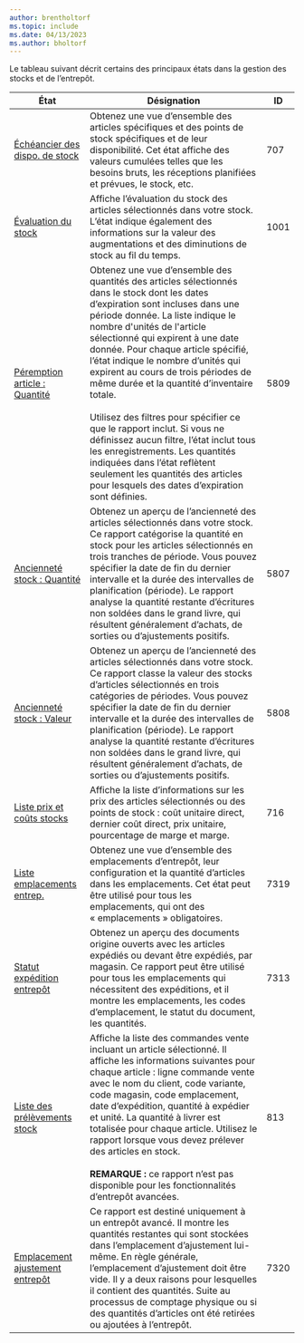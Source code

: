 ```yaml
---
author: brentholtorf
ms.topic: include
ms.date: 04/13/2023
ms.author: bholtorf
---
```


Le tableau suivant décrit certains des principaux états dans la gestion des stocks et de l’entrepôt.

| État | Désignation | ID | 
|---------|---------|---------|
|[Échéancier des dispo. de stock](https://businesscentral.dynamics.com?report=707)|Obtenez une vue d’ensemble des articles spécifiques et des points de stock spécifiques et de leur disponibilité. Cet état affiche des valeurs cumulées telles que les besoins bruts, les réceptions planifiées et prévues, le stock, etc. |707|
|[Évaluation du stock](https://businesscentral.dynamics.com?report=1001)|Affiche l’évaluation du stock des articles sélectionnés dans votre stock. L’état indique également des informations sur la valeur des augmentations et des diminutions de stock au fil du temps.|1001|
|[Péremption article : Quantité](https://businesscentral.dynamics.com?report=5809)|Obtenez une vue d’ensemble des quantités des articles sélectionnés dans le stock dont les dates d’expiration sont incluses dans une période donnée. La liste indique le nombre d'unités de l'article sélectionné qui expirent à une date donnée. Pour chaque article spécifié, l’état indique le nombre d’unités qui expirent au cours de trois périodes de même durée et la quantité d’inventaire totale.<br><br>Utilisez des filtres pour spécifier ce que le rapport inclut. Si vous ne définissez aucun filtre, l’état inclut tous les enregistrements. Les quantités indiquées dans l’état reflètent seulement les quantités des articles pour lesquels des dates d’expiration sont définies.|5809|
|[Ancienneté stock : Quantité](https://businesscentral.dynamics.com?report=5807)|Obtenez un aperçu de l’ancienneté des articles sélectionnés dans votre stock. Ce rapport catégorise la quantité en stock pour les articles sélectionnés en trois tranches de période. Vous pouvez spécifier la date de fin du dernier intervalle et la durée des intervalles de planification (période). Le rapport analyse la quantité restante d’écritures non soldées dans le grand livre, qui résultent généralement d’achats, de sorties ou d’ajustements positifs.|5807|
|[Ancienneté stock : Valeur](https://businesscentral.dynamics.com?report=5808)|Obtenez un aperçu de l’ancienneté des articles sélectionnés dans votre stock. Ce rapport classe la valeur des stocks d’articles sélectionnés en trois catégories de périodes. Vous pouvez spécifier la date de fin du dernier intervalle et la durée des intervalles de planification (période). Le rapport analyse la quantité restante d’écritures non soldées dans le grand livre, qui résultent généralement d’achats, de sorties ou d’ajustements positifs.|5808|
|[Liste prix et coûts stocks](https://businesscentral.dynamics.com?report=716)|Affiche la liste d’informations sur les prix des articles sélectionnés ou des points de stock : coût unitaire direct, dernier coût direct, prix unitaire, pourcentage de marge et marge. |716|
|[Liste emplacements entrep.](https://businesscentral.dynamics.com?report=7319)|Obtenez une vue d’ensemble des emplacements d’entrepôt, leur configuration et la quantité d’articles dans les emplacements. Cet état peut être utilisé pour tous les emplacements, qui ont des « emplacements » obligatoires. |7319|
|[Statut expédition entrepôt](https://businesscentral.dynamics.com?report=7313)|Obtenez un aperçu des documents origine ouverts avec les articles expédiés ou devant être expédiés, par magasin. Ce rapport peut être utilisé pour tous les emplacements qui nécessitent des expéditions, et il montre les emplacements, les codes d’emplacement, le statut du document, les quantités.|7313|
|[Liste des prélèvements stock](https://businesscentral.dynamics.com?report=813)|Affiche la liste des commandes vente incluant un article sélectionné. Il affiche les informations suivantes pour chaque article : ligne commande vente avec le nom du client, code variante, code magasin, code emplacement, date d’expédition, quantité à expédier et unité. La quantité à livrer est totalisée pour chaque article. Utilisez le rapport lorsque vous devez prélever des articles en stock.<br><br>**REMARQUE :** ce rapport n’est pas disponible pour les fonctionnalités d’entrepôt avancées.|813|
|[Emplacement ajustement entrepôt](https://businesscentral.dynamics.com?report=7320)|Ce rapport est destiné uniquement à un entrepôt avancé. Il montre les quantités restantes qui sont stockées dans l’emplacement d’ajustement lui-même. En règle générale, l’emplacement d’ajustement doit être vide. Il y a deux raisons pour lesquelles il contient des quantités. Suite au processus de comptage physique ou si des quantités d’articles ont été retirées ou ajoutées à l’entrepôt.|7320|
